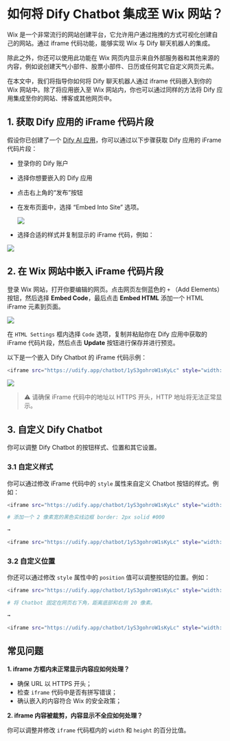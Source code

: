 # 如何将 Dify Chatbot 集成至 Wix 网站？

Wix 是一个非常流行的网站创建平台，它允许用户通过拖拽的方式可视化创建自己的网站。通过 iframe 代码功能，能够实现 Wix 与 Dify 聊天机器人的集成。

除此之外，你还可以使用此功能在 Wix 网页内显示来自外部服务器和其他来源的内容，例如说创建天气小部件、股票小部件、日历或任何其它自定义网页元素。

在本文中，我们将指导你如何将 Dify 聊天机器人通过 iframe 代码嵌入到你的 Wix 网站中。除了将应用嵌入至 Wix 网站内，你也可以通过同样的方法将 Dify 应用集成至你的网站、博客或其他网页中。

## 1. 获取 Dify 应用的 iFrame 代码片段

假设你已创建了一个 [Dify AI 应用](https://docs.dify.ai/v/zh-hans/guides/application-orchestrate/creating-an-application)，你可以通过以下步骤获取 Dify 应用的 iFrame 代码片段：

* 登录你的 Dify 账户
* 选择你想要嵌入的 Dify 应用
* 点击右上角的“发布”按钮
*   在发布页面中，选择 “Embed Into Site” 选项。

    ![](https://assets-docs.dify.ai/img/zh_CN/use-cases/69e32259e16113a85efb36a55ff103e9.webp)
* 选择合适的样式并复制显示的 iFrame 代码，例如：

![](https://assets-docs.dify.ai/img/zh_CN/use-cases/6de46e88bcfe958365970e58c91e4bdd.webp)

## 2. 在 Wix 网站中嵌入 iFrame 代码片段

登录 Wix 网站，打开你要编辑的网页。点击网页左侧蓝色的 `+` （Add Elements）按钮，然后选择 **Embed Code**，最后点击 **Embed HTML** 添加一个 HTML iFrame 元素到页面。

![](https://assets-docs.dify.ai/img/zh_CN/use-cases/f8e96ede33b585b00d0be569e13dee1f.webp)

在 `HTML Settings` 框内选择 `Code` 选项，复制并粘贴你在 Dify 应用中获取的 iFrame 代码片段，然后点击 **Update** 按钮进行保存并进行预览。

以下是一个嵌入 Dify Chatbot 的 iFrame 代码示例：

```bash
<iframe src="https://udify.app/chatbot/1yS3gohroW1sKyLc" style="width: 100%; height: 100%; min-height: 700px" frameborder="0" allow="microphone"></iframe>
```

![](https://assets-docs.dify.ai/img/zh_CN/use-cases/f89b4bd5893e1d522e5a8bd896bee11f.webp)

> ⚠️ 请确保 iFrame 代码中的地址以 HTTPS 开头，HTTP 地址将无法正常显示。

## 3. 自定义 Dify Chatbot

你可以调整 Dify Chatbot 的按钮样式、位置和其它设置。

### 3.1 自定义样式

你可以通过修改 iFrame 代码中的 `style` 属性来自定义 Chatbot 按钮的样式。例如：

```bash
<iframe src="https://udify.app/chatbot/1yS3gohroW1sKyLc" style="width: 100%; height: 100%; min-height: 700px" frameborder="0" allow="microphone"></iframe>

# 添加一个 2 像素宽的黑色实线边框 border: 2px solid #000

→

<iframe src="https://udify.app/chatbot/1yS3gohroW1sKyLc" style="width: 80%; height: 80%; min-height: 500px; border: 2px solid #000;" frameborder="0" allow="microphone"></iframe>
```

### 3.2 自定义位置

你还可以通过修改 `style` 属性中的 `position` 值可以调整按钮的位置。例如：

```bash
<iframe src="https://udify.app/chatbot/1yS3gohroW1sKyLc" style="width: 100%; height: 100%; min-height: 700px" frameborder="0" allow="microphone"></iframe>

# 将 Chatbot 固定在网页右下角，距离底部和右侧 20 像素。

→

<iframe src="https://udify.app/chatbot/1yS3gohroW1sKyLc" style="width: 100%; height: 100%; min-height: 700px; position: fixed; bottom: 20px; right: 20px;" frameborder="0" allow="microphone"></iframe>
```

## 常见问题

**1. iframe 方框内未正常显示内容应如何处理？**

* 确保 URL 以 HTTPS 开头；
* 检查 `iframe` 代码中是否有拼写错误；
* 确认嵌入的内容符合 Wix 的安全政策；

**2. iframe 内容被裁剪，内容显示不全应如何处理？**

你可以调整并修改 `iframe` 代码框内的 `width` 和 `height` 的百分比值。
